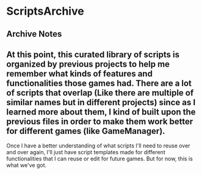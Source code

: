 # ScriptsArchive

## Archive Notes

At this point, this curated library of scripts is organized by previous projects to help me remember what kinds of features and functionalities those games had. 
There are a lot of scripts that overlap (Like there are multiple of similar names but in different projects) since as I learned more about them, I kind of built upon the previous files in order to make them work better for different games (like GameManager).
---
Once I have a better understanding of what scripts I'll need to reuse over and over again, I'll just have script templates made for different functionalities that I can reuse or edit for future games. But for now, this is what we've got. 
